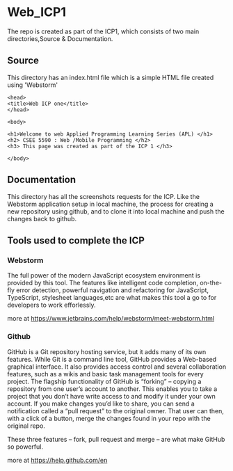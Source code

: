 # Web_ICP1
The repo is created as part of the ICP1, which consists of two main directories,Source & Documentation.

## Source 
This directory has an index.html file which is a simple HTML file created using 'Webstorm'

```
<head>
<title>Web ICP one</title>
</head>

<body>

<h1>Welcome to web Applied Programming Learning Series (APL) </h1>
<h2> CSEE 5590 : Web /Mobile Programming </h2>
<h3> This page was created as part of the ICP 1 </h3>

</body>
```

## Documentation 
This directory has all the screenshots requests for the ICP. Like the Webstorm application setup in local machine, the process for creating a new repository using github, and to clone it into local machine and push the changes back to github.


## Tools used to complete the ICP
### Webstorm 
The full power of the modern JavaScript ecosystem environment is provided by this tool.
The features like intelligent code completion, on-the-fly error detection, powerful navigation and refactoring for JavaScript, TypeScript, stylesheet languages,etc are what makes this tool a go to for developers to work efforlessly.

more at 
https://www.jetbrains.com/help/webstorm/meet-webstorm.html


### Github
GitHub is a Git repository hosting service, but it adds many of its own features. While Git is a command line tool, GitHub provides a Web-based graphical interface. It also provides access control and several collaboration features, such as a wikis and basic task management tools for every project.
The flagship functionality of GitHub is “forking” – copying a repository from one user’s account to another. This enables you to take a project that you don’t have write access to and modify it under your own account. If you make changes you’d like to share, you can send a notification called a “pull request” to the original owner. That user can then, with a click of a button, merge the changes found in your repo with the original repo.

These three features – fork, pull request and merge – are what make GitHub so powerful.

more at 
https://help.github.com/en
